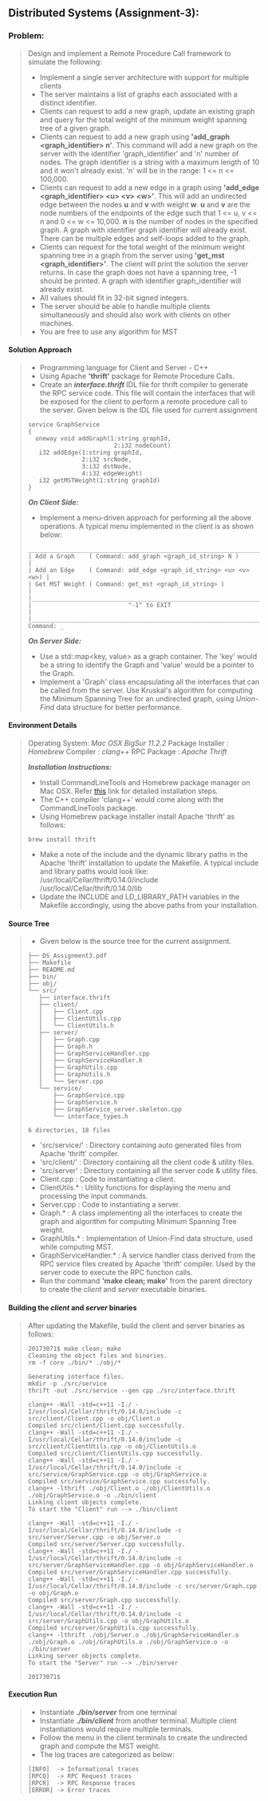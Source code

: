 
## Distributed Systems (Assignment-3):

### Problem:
> Design and implement a Remote Procedure Call framework to simulate the following:
>- Implement a single server architecture with support for multiple clients
>- The server maintains a list of graphs each associated with a distinct identifier.
>- Clients can request to add a new graph, update an existing graph and query for the total weight of the minimum weight spanning tree of a given graph.
>- Clients can request to add a new graph using **'add_graph \<graph_identifier\> n'**. This command will add a new graph on the server with the identifier 'graph_identifier' and 'n' number of nodes. The graph identifier is a string with a maximum length of 10 and it won't already exist. 'n' will be in the range: 1 <= n <= 100,000.
>- Clients can request to add a new edge in a graph using **'add_edge \<graph_identifier\> \<u\> \<v\> \<w\>'**. This will add an undirected edge between the nodes **u** and **v** with weight **w**. **u** and **v** are the node numbers of the endpoints of the edge such that 1 <= u, v <= n and 0 <= w <= 10,000. **n** is the number of nodes in the specified graph. A graph with identifier graph identifier will already exist. There can be multiple edges and self-loops added to the graph.
>- Clients can request for the total weight of the minimum weight spanning tree in a graph from the
server using **'get_mst \<graph_identifier\>'**. The client will print the solution the server returns. In case the graph does not have a spanning tree, -1 should be printed. A graph with identifier graph_identifier will already exist.
>- All values should fit in 32-bit signed integers.
>- The server should be able to handle multiple clients simultaneously and should also work with clients on other machines.
>- You are free to use any algorithm for MST

#### Solution Approach
>- Programming language for Client and Server - C++
>- Using Apache **'thrift'** package for Remote Procedure Calls.
>- Create an _**interface.thrift**_ IDL file for thrift compiler to generate the RPC service code. This file will contain the interfaces that will be exposed for the client to perform a remote procedure call to the server. Given below is the IDL file used for current assignment
>```
>service GraphService
>{
>   oneway void addGraph(1:string graphId,
>                         2:i32 nodeCount)
>    i32 addEdge(1:string graphId,
>                2:i32 srcNode,
>                3:i32 dstNode,
>                4:i32 edgeWeight)
>    i32 getMSTWeight(1:string graphId)
>}
>```
>_**On Client Side:**_
>- Implement a menu-driven approach for performing all the above operations. A typical menu implemented in the client is as shown below:
>```
> ___________________________________________________________________
>| Add a Graph    ( Command: add_graph <graph_id_string> N )         |
>| Add an Edge    ( Command: add_edge <graph_id_string> <u> <v> <w>) |
>| Get MST Weight ( Command: get_mst <graph_id_string> )             |
>|___________________________________________________________________|
>|                           "-1" to EXIT                            |
>|___________________________________________________________________|
>Command: _
>```
> _**On Server Side:**_
>- Use a std::map<key, value> as a graph container. The 'key' would be a string to identify the Graph and 'value' would be a pointer to the Graph.
>- Implement a 'Graph' class encapsulating all the interfaces that can be called from the server. Use Kruskal's algorithm for computing the Minimum Spanning Tree for an undirected graph, using _Union-Find_ data structure for better performance.

#### Environment Details
> Operating System:  _Mac OSX BigSur 11.2.2_
> Package Installer : _Homebrew_
> Compiler : _clang++_
> RPC Package : _Apache Thrift_
>
> **_Installation Instructions:_**
>- Install CommandLineTools and Homebrew package manager on Mac OSX. Refer [this](https://www.datacamp.com/community/tutorials/homebrew-install-use) link for detailed installation steps.
>- The C++ compiler 'clang++' would come along with the CommandLineTools package.
>- Using Homebrew package installer install Apache 'thrift' as follows:
>```
> brew install thrift
>```
>- Make a note of the include and the dynamic library paths in the Apache 'thrift' installation to update the Makefile. A typical include and library paths would look like:
/usr/local/Cellar/thrift/0.14.0/include
/usr/local/Cellar/thrift/0.14.0/lib
>- Update the INCLUDE and LD_LIBRARY_PATH variables in the Makefile accordingly, using the above paths from your installation.

#### Source Tree
>- Given below is the source tree for the current assignment.
>```
>├── DS_Assignment3.pdf
>├── Makefile
>├── README.md
>├── bin/
>├── obj/
>└── src/
>    ├── interface.thrift
>    ├── client/
>    │   ├── Client.cpp
>    │   ├── ClientUtils.cpp
>    │   └── ClientUtils.h
>    ├── server/
>    │   ├── Graph.cpp
>    │   ├── Graph.h
>    │   ├── GraphServiceHandler.cpp
>    │   ├── GraphServiceHandler.h
>    │   ├── GraphUtils.cpp
>    │   ├── GraphUtils.h
>    │   └── Server.cpp
>    └── service/
>        ├── GraphService.cpp
>        ├── GraphService.h
>        ├── GraphService_server.skeleton.cpp
>        └── interface_types.h
>
>6 directories, 18 files
>```
>- 'src/service/' : Directory containing auto generated files from Apache 'thrift' compiler.
>- 'src/client/' : Directory containing all the client code & utility files.
>- 'src/server' : Directory containing all the server code & utility files.
>- Client.cpp : Code to instantiating a client.
>- ClientUtils.* : Utility functions for displaying the menu and processing the input commands.
>- Server.cpp : Code to instantiating a server.
>- Graph.* : A class implementing all the interfaces to create the graph and algorithm for computing Minimum Spanning Tree weight.
>- GraphUtils.* : Implementation of Union-Find data structure, used while computing MST.
>- GraphServiceHandler.* : A service handler class derived from the RPC service files created by Apache 'thrift' compiler. Used by the server code to execute the RPC function calls.
>- Run the command **'make clean; make'** from the parent directory to create the _client_ and _server_ executable binaries.


#### Building the _client_ and _server_ binaries
> After updating the Makefile, build the client and server binaries as follows:
>```
>20173071$ make clean; make
>Cleaning the object files and binaries.
>rm -f core ./bin/* ./obj/*
>
>Generating interface files.
>mkdir -p ./src/service
>thrift -out ./src/service --gen cpp ./src/interface.thrift
>
>clang++ -Wall -std=c++11 -I./ -I/usr/local/Cellar/thrift/0.14.0/include -c src/client/Client.cpp -o obj/Client.o
>Compiled src/client/Client.cpp successfully.
>clang++ -Wall -std=c++11 -I./ -I/usr/local/Cellar/thrift/0.14.0/include -c src/client/ClientUtils.cpp -o obj/ClientUtils.o
>Compiled src/client/ClientUtils.cpp successfully.
>clang++ -Wall -std=c++11 -I./ -I/usr/local/Cellar/thrift/0.14.0/include -c src/service/GraphService.cpp -o obj/GraphService.o
>Compiled src/service/GraphService.cpp successfully.
>clang++ -lthrift ./obj/Client.o ./obj/ClientUtils.o ./obj/GraphService.o -o ./bin/client
>Linking client objects complete.
>To start the "Client" run --> ./bin/client
>
>clang++ -Wall -std=c++11 -I./ -I/usr/local/Cellar/thrift/0.14.0/include -c src/server/Server.cpp -o obj/Server.o
>Compiled src/server/Server.cpp successfully.
>clang++ -Wall -std=c++11 -I./ -I/usr/local/Cellar/thrift/0.14.0/include -c src/server/GraphServiceHandler.cpp -o obj/GraphServiceHandler.o
>Compiled src/server/GraphServiceHandler.cpp successfully.
>clang++ -Wall -std=c++11 -I./ -I/usr/local/Cellar/thrift/0.14.0/include -c src/server/Graph.cpp -o obj/Graph.o
>Compiled src/server/Graph.cpp successfully.
>clang++ -Wall -std=c++11 -I./ -I/usr/local/Cellar/thrift/0.14.0/include -c src/server/GraphUtils.cpp -o obj/GraphUtils.o
>Compiled src/server/GraphUtils.cpp successfully.
>clang++ -lthrift ./obj/Server.o ./obj/GraphServiceHandler.o ./obj/Graph.o ./obj/GraphUtils.o ./obj/GraphService.o -o ./bin/server
>Linking server objects complete.
>To start the "Server" run --> ./bin/server
>
>20173071$
> ```


#### Execution Run
>- Instantiate **_./bin/server_** from one terminal
>- Instantiate **_./bin/client_** from another terminal. Multiple client instantiations would require multiple terminals.
>- Follow the menu in the client terminals to create the undirected graph and compute the MST weight.
>- The log traces are categorized as below:
>```
>[INFO]  -> Informational traces
>[RPCQ]  -> RPC Request traces
>[RPCR]  -> RPC Response traces
>[ERROR] -> Error traces
>```

